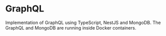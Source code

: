 # GraphQL
Implementation of GraphQL using TypeScript, NestJS and MongoDB. The GraphQL and MongoDB are running inside Docker containers.
